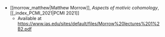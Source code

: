 - [[morrow_matthew|Matthew Morrow]], *Aspects of motivic cohomology*, [[_index_PCMI_2021|PCMI 2021]]
	- Available at https://www.ias.edu/sites/default/files/Morrow%20lectures%201%2B2.pdf